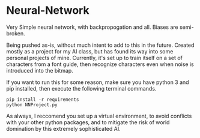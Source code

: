 # Neural-Network

Very Simple neural network, with backpropogation and all. Biases are semi-broken.

Being pushed as-is, without much intent to add to this in the future. Created mostly as a project for my AI class, but has found its way into some personal projects of mine. Currently, it's set up to train itself on a set of characters from a font guide, then recognize characters even when noise is introduced into the bitmap.

If you want to run this for some reason, make sure you have python 3 and pip installed, then execute the following terminal commands.

	pip install -r requirements
	python NNProject.py
	
As always, I reccomend you set up a virtual environment, to avoid conflicts with your other python packages, and to mitigate the risk of world domination by this extremely sophisticated AI.
